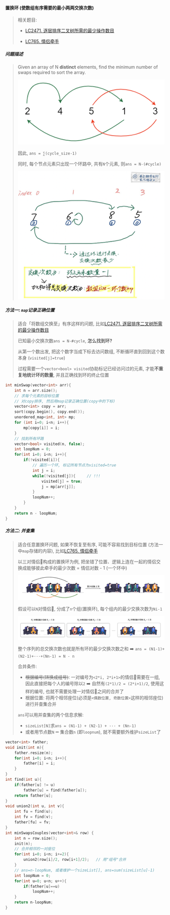 #### 置换环 (使数组有序需要的最小两两交换次数)

> 相关题目: 
> - [LC2471. 逐层排序二叉树所需的最少操作数目](/workspace/2471.%20%E9%80%90%E5%B1%82%E6%8E%92%E5%BA%8F%E4%BA%8C%E5%8F%89%E6%A0%91%E6%89%80%E9%9C%80%E7%9A%84%E6%9C%80%E5%B0%91%E6%93%8D%E4%BD%9C%E6%95%B0%E7%9B%AE.cpp)
>
> - [LC765. 情侣牵手](/workspace/765.%E6%83%85%E4%BE%A3%E7%89%B5%E6%89%8B.cpp)

##### 问题描述
> Given an array of N **distinct** elements, find the minimum number of swaps required to sort the array.
>
> ![置换环](/appendix/%E7%BD%AE%E6%8D%A2%E7%8E%AF-1.png)
> 
> 因此, `ans = ∑(cycle_size-1)`
>
> 同时, 每个节点元素只出现一个环路中, 共有`N`个元素, 则`ans = N-(#cycle)`
> 
> ![置换环-cn](/appendix/%E7%BD%AE%E6%8D%A2%E7%8E%AF.png)


##### 方法一: `map`记录正确位置

> 适合「将数组交换至」有序这样的问题, 比如[LC2471. 逐层排序二叉树所需的最少操作数目](/workspace/2471.%20%E9%80%90%E5%B1%82%E6%8E%92%E5%BA%8F%E4%BA%8C%E5%8F%89%E6%A0%91%E6%89%80%E9%9C%80%E7%9A%84%E6%9C%80%E5%B0%91%E6%93%8D%E4%BD%9C%E6%95%B0%E7%9B%AE.cpp)
> 
> 已知最小交换次数`ans = N-#cycle`, **怎么找到环?**
> 
> 从第一个数出发, 把这个数字当成下标去访问数组, 不断循环直到回到这个数本身 (`visited[j]=true`)
>
> 过程需要一个`vector<bool> visited`协助标记已经访问过的元素, 才能**不重复地统计环的数量**, 并且正确找到环的终止位置

```CPP
int minSwap(vector<int> arr){
    int n = arr.size();
    // 求每个元素的目标位置
    // 对copy排序, 然后用map记录正确位置(copy中的下标)
    vector<int> copy = arr;
    sort(copy.begin(), copy.end());
    unordered_map<int, int> mp;
    for (int i=0; i<n; i++){
        mp[copy[i]] = i;
    }
    // 找到所有环路
    vector<bool> visited(n, false);
    int loopNum = 0;
    for(int i=0; i<n; i++){
        if(!visited[i]){
            // 遍历一个环, 标记所有节点为visited=true
            int j = i;
            while(!visited[j]){     // !!!
                visited[j] = true;
                j = mp[arr[j]];
            }
            loopNum++;
        }
    }
    return n - loopNum;
}
```

##### 方法二: 并查集

> 适合任意置换环问题, 如果不恢复至有序, 可能不容易找到目标位置 (方法一中`map`存储的内容), 比如[LC765. 情侣牵手](/workspace/765.%E6%83%85%E4%BE%A3%E7%89%B5%E6%89%8B.cpp)
>
> 以三对情侣👫构成的置换环为例, 把坐错了位置、逻辑上连在一起的情侣交换成能够彼此牵手的最少次数 = 情侣对数 - 1 (一个环中)
> 
> ![LC765-1](/appendix/LC765-1.png)
> 
> 假设可以`N`对情侣👫, 分成了`n`个组(置换环), 每个组内的最少交换次数为`Ni-1`
> 
> ![LC765-2](/appendix/LC765-2.png)
>
> 整个序列的总交换次数也就是所有环的最少交换次数之和 ➡️ `ans = (N1-1)+(N2-1)+···+(Nn-1) = N - n`
>
> 合并条件: 
> - ~~根据编号(转换成组号)~~: 一对编号为`<2*i, 2*i+1>`的情侣👫需要在一组, 因此直接把每个人的编号除以`2` ➡️ 自然有`(2*1)/2 = (2*i+1)/2`, 使用这样的编号, 也就不需要处理一对情侣👫之间的合并了
> - 根据位置: 将两个相邻座位(必须是`<偶数位置, 奇数位置>`这样的相邻座位) 进行并查集合并
> 
> `ans`可以用并查集的两个信息求解:
> - `sizeList[N]`求`ans = (N1-1) + (N2-1) + ··· + (Nn-1)`
> - 或者用节点数`N` ➖ 集合数`n` (即`loopnum`), 就不需要额外维护`sizeList`了

```CPP
vector<int> father;
void init(int n){
    father.resize(n);
    for(int i=0; i<n; i++){
        father[i] = i;
    }
}
int find(int u){
    if(father[u] != u)
        father[u] = find(father[u]);
    return father[u];
}
void union2(int u, int v){
    int fu = find(u);
    int fv = find(v);
    father[fu] = fv;
}
int minSwapsCouples(vector<int>& row) {
    int n = row.size();
    init(n);
    // 合并相邻的一对座位
    for(int i=0; i<n; i+=2){
        union2(row[i]/2, row[i+1]/2);   // 用"组号"合并
    }
    // ans=n-loopNum, 或者维护一个sizeList[], ans=sum(sizeList[u]-1)
    int loopNum = 0;
    for(int u=0; u<n; u++){
        if(father[u]==u)
            loopNum++;
    }
    return n-loopNum;
}
```